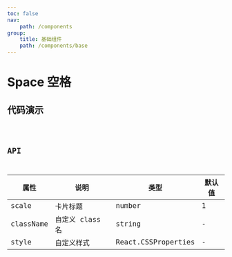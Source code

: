```yaml
---
toc: false
nav:
    path: /components
group:
    title: 基础组件
    path: /components/base
---
```


# Space 空格

## 代码演示

<code src="./demo/index.tsx" />

## API

| 属性      | 说明            | 类型                | 默认值 |
| --------- | --------------- | ------------------- | ------ |
| scale     | 卡片标题        | number              | 1      |
| className | 自定义 class 名 | string              | -      |
| style     | 自定义样式      | React.CSSProperties | -      |
